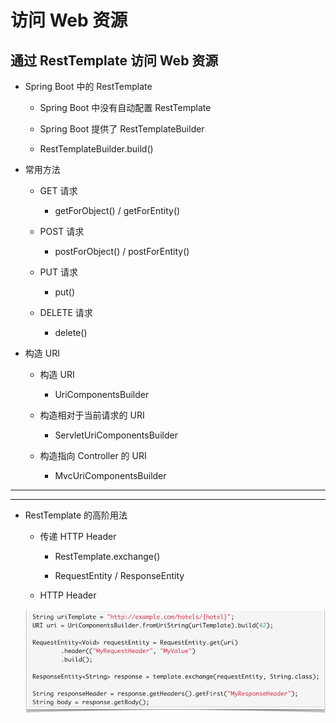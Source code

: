 # 访问 Web 资源

## 通过 RestTemplate 访问 Web 资源

- Spring Boot 中的 RestTemplate

  - Spring Boot 中没有自动配置 RestTemplate

  - Spring Boot 提供了 RestTemplateBuilder

  - RestTemplateBuilder.build()

- 常用方法

  - GET 请求

    - getForObject() / getForEntity()

  - POST 请求

    - postForObject() / postForEntity()

  - PUT 请求

    - put()

  - DELETE 请求

    - delete()

- 构造 URI
  
  - 构造 URI

    - UriComponentsBuilder
  
  - 构造相对于当前请求的 URI

    - ServletUriComponentsBuilder
  
  - 构造指向 Controller 的 URI

    - MvcUriComponentsBuilder

---
---

- RestTemplate 的高阶用法

  - 传递 HTTP Header

    - RestTemplate.exchange()

    - RequestEntity<T> / ResponseEntity<T>

  - HTTP Header
  
  ![](images/spring-rest-template-04.png)